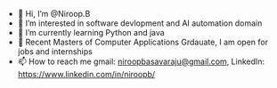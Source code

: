 - 👋 Hi, I’m @Niroop.B
- 👀 I’m interested in software devlopment and AI automation domain
- 🌱 I’m currently learning Python and java
- 💞️ Recent Masters of Computer Applications Grdauate, I am open for jobs and internships
- 📫 How to reach me gmail: niroopbasavaraju@gmail.com, LinkedIn: https://www.linkedin.com/in/niroopb/
